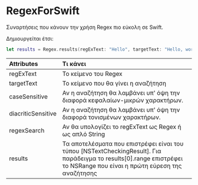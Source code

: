 # RegexForSwift

Συναρτήσεις που κάνουν την χρήση Regex πιο εύκολη σε Swift.

Δημιουργείται έτσι:

``` swift
let results = Regex.results(regExText: "Hello", targetText: "Hello, world!", caseSensitive: false, diacriticSensitive: false, regexSearch: true)
```

| Attributes  |  Τι κάνει |
|:----------|:----------|
| regExText | Το κείμενο του Regex |
| targetText | Το κείμενο που θα γίνει η αναζήτηση |
| caseSensitive | Αν η αναζήτηση θα λαμβάνει υπ' όψη την διαφορά κεφαλαίων-μικρών χαρακτήρων. | 
| diacriticSensitive | Αν η αναζήτηση θα λαμβάνει υπ' όψη την διαφορά τονισμένων χαρακτήρων. |
| regexSearch | Αν θα υπολογίζει το regExText ως Regex ή ως απλό String  |
| results | Τα αποτελέσματα που επιστρέφει είναι του τύπου [NSTextCheckingResult]. Για παράδειγμα το results[0].range επιστρέφει το NSRange που είναι η πρώτη εύρεση της αναζήτησης |
